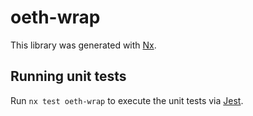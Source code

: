 # oeth-wrap

This library was generated with [Nx](https://nx.dev).

## Running unit tests

Run `nx test oeth-wrap` to execute the unit tests via [Jest](https://jestjs.io).
